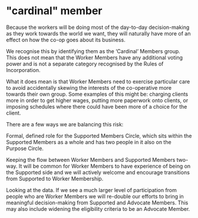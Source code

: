 # "cardinal" member

Because the workers will be doing most of the day-to-day decision-making as they work towards the world we want, they will naturally have more of an effect on how the co-op goes about its business. 

We recognise this by identifying them as the ‘Cardinal’ Members group. This does not mean that the Worker Members have any additional voting power and is not a separate category recognised by the Rules of Incorporation. 

What it does mean is that Worker Members need to exercise particular care to avoid accidentally skewing the interests of the co-operative more towards their own group. Some examples of this might be: charging clients more in order to get higher wages, putting more paperwork onto clients, or imposing schedules where there could have been more of a choice for the client. 

There are a few ways we are balancing this risk: 

Formal, defined role for the Supported Members Circle, which sits within the Supported Members as a whole and has two people in it also on the Purpose Circle. 

Keeping the flow between Worker Members and Supported Members two-way. It will be common for Worker Members to have experience of being on the Supported side and we will actively welcome and encourage transitions from Supported to Worker Membership. 

Looking at the data. If we see a much larger level of participation from people who are Worker Members we will re-double our efforts to bring in meaningful decision-making from Supported and Advocate Members. This may also include widening the eligibility criteria to be an Advocate Member.

